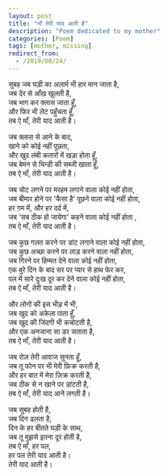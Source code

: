 ```yaml
---
layout: post
title: "माँ तेरी याद आती है"
description: "Poem dedicated to my mother"
categories: [Poem]
tags: [mother, missing]
redirect_from:
  - /2019/08/24/
---
```


सुबह जब घड़ी का अलार्म भी हार मान जाता है, <br/> 
जब देर से आँख खुलती है, <br/> 
जब भाग कर क्लास जाता हूँ, <br/> 
और फिर भी लेट पहुँचता हूँ, <br/> 
तब ऐ माँ, तेरी याद आती है।

जब क्लास से आने के बाद, <br/> 
खाने को कोई नहीं पूछता, <br/> 
और खुद लंबी कतारों में खड़ा होता हूँ, <br/> 
जब बेमन से भिन्डी की सब्जी खाता हूँ, <br/> 
तब ऐ माँ, तेरी याद आती है।

जब चोट लगने पर मरहम लगाने वाला कोई नहीं होता, <br/> 
जब बीमार होने पर 'कैसा है' पूछने वाला कोई नहीं होता, <br/> 
हर ग़म में, और हर दर्द में, <br/> 
जब 'सब ठीक हो जायेगा' कहने वाला कोई नहीं होता , <br/> 
तब ऐ माँ, तेरी याद आती है।

जब कुछ गलत करने पर डांट लगाने वाला कोई नहीं होता, <br/> 
जब कुछ अच्छा करने पर लाड़ करने वाला नहीं होता, <br/> 
जब गिरने पर हिम्मत देने वाला कोई नहीं होता, <br/> 
एक बुरे दिन के बाद सर पर प्यार से हाथ फेर कर, <br/> 
पल में सारे दुःख दूर कर देने वाला कोई नहीं होता, <br/> 
तब ऐ माँ, तेरी याद आती है।

और लोगों की इस भीड़ में भी, <br/> 
जब खुद को अकेला पाता हूँ, <br/> 
जब खुद की जिंदगी भी कचोटती है, <br/> 
और एक अनजाना सा डर सताता है, <br/> 
तब ऐ माँ, तेरी याद आती है।

जब रोज़ तेरी आवाज सुनता हूँ, <br/> 
जब तू फोन पर भी मेरी फ़िक्र करती है, <br/> 
और हर बात में मेरा ज़िक्र करती है, <br/> 
जब ठीक से न खाने पर डांटती है, <br/> 
तब ऐ माँ, तेरी याद आने लगती है।

जब सुबह होती है, <br/> 
जब दिन ढलता है, <br/> 
दिन के हर बीतते घड़ी के साथ, <br/> 
जब तू मुझसे इतना दूर होती है, <br/> 
तब ऐ माँ, हर पल, <br/> 
हर पल तेरी याद आती है। <br/> 
तेरी याद आती है।

